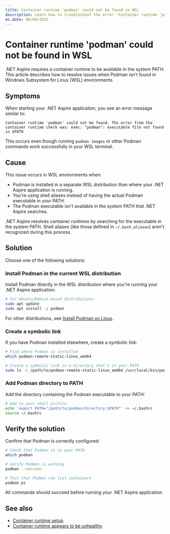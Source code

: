 ```yaml
---
title: Container runtime 'podman' could not be found in WSL
description: Learn how to troubleshoot the error "Container runtime 'podman' could not be found" when using Podman in Windows Subsystem for Linux (WSL).
ms.date: 08/04/2025
---
```


# Container runtime 'podman' could not be found in WSL

.NET Aspire requires a container runtime to be available in the system PATH. This article describes how to resolve issues when Podman isn't found in Windows Subsystem for Linux (WSL) environments.

## Symptoms

When starting your .NET Aspire application, you see an error message similar to:

```Output
Container runtime 'podman' could not be found. The error from the container runtime check was: exec: "podman": executable file not found in $PATH
```

This occurs even though running `podman images` or other Podman commands work successfully in your WSL terminal.

## Cause

This issue occurs in WSL environments when:

- Podman is installed in a separate WSL distribution than where your .NET Aspire application is running.
- You're using shell aliases instead of having the actual Podman executable in your PATH.
- The Podman executable isn't available in the system PATH that .NET Aspire searches.

.NET Aspire resolves container runtimes by searching for the executable in the system PATH. Shell aliases (like those defined in `~/.bash_aliases`) aren't recognized during this process.

## Solution

Choose one of the following solutions:

### Install Podman in the current WSL distribution

Install Podman directly in the WSL distribution where you're running your .NET Aspire application:

```bash
# For Ubuntu/Debian-based distributions
sudo apt update
sudo apt install -y podman
```

For other distributions, see [Install Podman on Linux](https://podman.io/docs/installation#installing-on-linux).

### Create a symbolic link

If you have Podman installed elsewhere, create a symbolic link:

```bash
# Find where Podman is installed
which podman-remote-static-linux_amd64

# Create a symbolic link in a directory that's in your PATH
sudo ln -s /path/to/podman-remote-static-linux_amd64 /usr/local/bin/podman
```

### Add Podman directory to PATH

Add the directory containing the Podman executable to your PATH:

```bash
# Add to your shell profile
echo 'export PATH="/path/to/podman/directory:$PATH"' >> ~/.bashrc
source ~/.bashrc
```

## Verify the solution

Confirm that Podman is correctly configured:

```bash
# Check that Podman is in your PATH
which podman

# Verify Podman is working
podman --version

# Test that Podman can list containers
podman ps
```

All commands should succeed before running your .NET Aspire application.

## See also

- [Container runtime setup](../fundamentals/setup-tooling.md#container-runtime)
- [Container runtime appears to be unhealthy](container-runtime-unhealthy.md)
